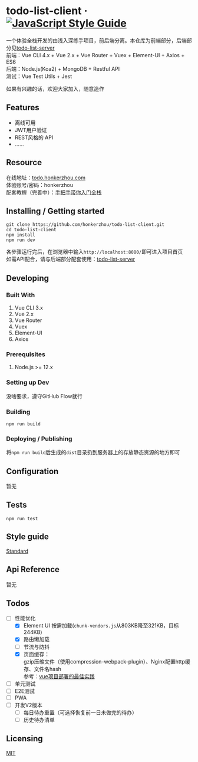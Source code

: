 # todo-list-client &middot; [![JavaScript Style Guide](https://img.shields.io/badge/code_style-standard-brightgreen.svg)](https://standardjs.com)
一个体验全栈开发的由浅入深练手项目，前后端分离。本仓库为前端部分，后端部分见[todo-list-server](https://github.com/honkerzhou/todo-list-server)  
前端：Vue CLI 4.x + Vue 2.x + Vue Router + Vuex + Element-UI + Axios + ES6  
后端：Node.js(Koa2) + MongoDB + Restful API  
测试：Vue Test Utils + Jest 

如果有兴趣的话，欢迎大家加入，随意造作
## Features
- 离线可用
- JWT用户验证
- REST风格的 API
- ......

## Resource
在线地址：[todo.honkerzhou.com](http://todo.honkerzhou.com)  
体验账号/密码：honkerzhou  
配套教程（完善中）：[手把手带你入门全栈](https://honkerzhou.com/tutorial/todo-list/)


## Installing / Getting started
```shell
git clone https://github.com/honkerzhou/todo-list-client.git
cd todo-list-client
npm install
npm run dev
```
各步骤运行完后，在浏览器中输入`http://localhost:8080/`即可进入项目首页  
如需API配合，请与后端部分配套使用：[todo-list-server](https://github.com/honkerzhou/todo-list-server)


## Developing

### Built With
1. Vue CLI 3.x  
2. Vue 2.x 
3. Vue Router 
4. Vuex 
5. Element-UI 
6. Axios

### Prerequisites
1. Node.js >= 12.x


### Setting up Dev
没啥要求，遵守GitHub Flow就行

### Building
```shell
npm run build
```

### Deploying / Publishing
将`npm run build`后生成的`dist`目录扔到服务器上的存放静态资源的地方即可

## Configuration
暂无

## Tests
```shell
npm run test
```

## Style guide

[Standard](https://github.com/standard/standard)

## Api Reference
暂无


## Todos

- [ ] 性能优化
  - [x] Element UI 按需加载(`chunk-vendors.js`从803KB降至321KB，目标244KB)
  - [x] 路由懒加载
  - [ ] 节流与防抖
  - [x] 页面缓存：  
    gzip压缩文件（使用compression-webpack-plugin）、Nginx配置http缓存、文件名hash  
    参考：[vue项目部署的最佳实践](juejin.im/post/5eb2243e51882555d8457833)

- [ ] 单元测试
- [ ] E2E测试
- [ ] PWA
- [ ] 开发V2版本
  - [ ] 每日待办重置（可选择恢复前一日未做完的待办）
  - [ ] 历史待办清单

## Licensing
[MIT](./LICENSE)





